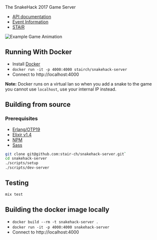 
The SnakeHack 2017 Game Server

* [API documentation](https://stair-ch.github.io/snakehack-server/index.html)
* [Event Information](https://snakehack.stair.ch/)
* [STAIR](https://stair.ch/)

![Example Game Animation](docs/game.gif)

## Running With Docker

* Install [Docker](https://docs.docker.com/engine/installation/)
* `docker run -it -p 4000:4000 stairch/snakehack-server`
* Connect to http://localhost:4000

**Note:** Docker runs on a virtual lan so when you add a snake to the game you cannot use `localhost`, use your internal IP instead.

## Building from source

### Prerequisites

* [Erlang/OTP19](https://www.erlang.org/downloads)
* [Elixir v1.4](http://elixir-lang.org/install.html)
* [NPM](http://blog.npmjs.org/post/85484771375/how-to-install-npm)
* [Sass](http://sass-lang.com/install)

```sh
git clone git@github.com:stair-ch/snakehack-server.git`
cd snakehack-server
./scripts/setup
./scripts/dev-server
```

## Testing

```sh
mix test
```

## Building the docker image locally

* `docker build --rm -t snakehack-server .`
* `docker run -it -p 4000:4000 snakehack-server`
* Connect to http://localhost:4000
